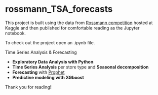 # rossmann_TSA_forecasts

This project is built using the data from [Rossmann competition](https://www.kaggle.com/c/rossmann-store-sales) hosted at Kaggle and then published for comfortable reading as the Jupyter notebook.

To check out the project open an .ipynb file.

Time Series Analysis & Forecasting

- __Exploratory Data Analysis with Python__
- __Time Series Analysis__ per store type and __Seasonal decomposition__
- __Forecasting__ with [Prophet](https://github.com/facebookincubator/prophet)
- __Predictive modeling with XGboost__


Thank you for reading!
